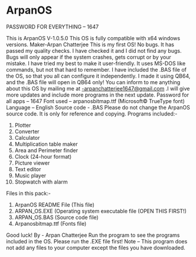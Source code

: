 # ArpanOS
PASSWORD FOR EVERYTHING – 1647

This is ArpanOS V-1.0.5.0
This OS is fully compatible with x64 windows versions.
Maker-Arpan Chatterjee
This is my first OS!
No bugs. It has passed my quality checks. I have checked it and I did not find any bugs. Bugs will only appear if the system crashes, gets corrupt or by your mistake. I have tried my best to make it user-friendly. It uses MS-DOS like commands, but not that hard to remember. I have included the .BAS file of the OS, so that you all can configure it independently. I made it using QB64, and the .BAS file will open in QB64 only! You can inform to me anything about this OS by mailing me at -arpanchatterjee1647@gmail.com .I will give more updates and include more programs in the next update. 
Password for all apps – 1647
Font used – arpanosbitmap.ttf (Microsoft© TrueType font)
Language – English
Source code - .BAS
Please do not change the ArpanOS source code. It is only for reference and copying.
Programs included:-
1) Plotter <plotter> 
 2) Converter <converter>  
 3) Calculator <calculator>
 4) Multiplication table maker <tables> 
 5) Area and Perimeter finder <finder> 
 6) Clock (24-hour format) <clock> 
 7) Picture viewer <picviewer> 
 8) Text editor  
 9) Music player
10) Stopwatch with alarm

Files in this pack:-
1) ArpanOS README File (This file)
2) ARPAN_OS.EXE (Operating system executable file (OPEN THIS FIRST!)
3) ARPAN_OS.BAS (Source code file)
4) Arpanosbitmap.ttf (Fonts file) 

Good luck!
By - Arpan Chatterjee
Run the program to see the programs included in the OS.
Please run the .EXE file first!
Note – This program does not add any files to your computer except the files you have downloaded.



